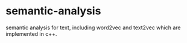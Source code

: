 # semantic-analysis
semantic analysis for text, including word2vec and text2vec which are implemented in c++.
